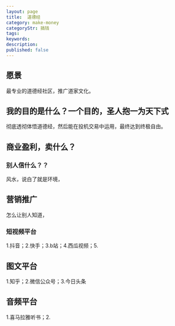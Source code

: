 ```yaml
---
layout: page
title:  道德经
category: make-money
categoryStr: 搞钱
tags:
keywords:
description:
published: false
---
```


## 愿景
最专业的道德经社区，推广道家文化。

## 我的目的是什么？一个目的，圣人抱一为天下式
彻底透彻体悟道德经，然后能在投机交易中运用，最终达到终极自由。
## 商业盈利，卖什么？
### 别人信什么？？
风水，说白了就是环境，
## 营销推广
怎么让别人知道，
### 短视频平台
1.抖音；2.快手；3.b站；4.西瓜视频；5.
## 图文平台
1.知乎；2.微信公众号；3.今日头条
## 音频平台
1.喜马拉雅听书；2.








